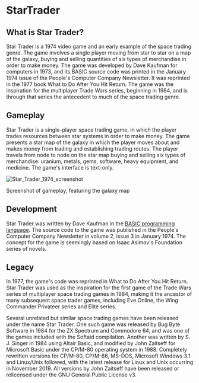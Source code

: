 # StarTrader

## What is Star Trader?
Star Trader is a 1974 video game and an early example of the space trading genre. The game involves a single player moving from star to star on a map of the galaxy, buying and selling quantities of six types of merchandise in order to make money. The game was developed by Dave Kaufman for computers in 1973, and its BASIC source code was printed in the January 1974 issue of the People's Computer Company Newsletter. It was reprinted in the 1977 book What to Do After You Hit Return. The game was the inspiration for the multiplayer Trade Wars series, beginning in 1984, and is through that series the antecedent to much of the space trading genre.

## Gameplay
Star Trader is a single-player space trading game, in which the player trades resources between star systems in order to make money. The game presents a star map of the galaxy in which the player moves about and makes money from trading and establishing trading routes. The player travels from node to node on the star map buying and selling six types of merchandise: uranium, metals, gems, software, heavy equipment, and medicine. The game's interface is text-only.

![Star_Trader_1974_screenshot](https://user-images.githubusercontent.com/14840708/133887556-b9fcebe7-985b-41a8-ad1c-00944d346e48.png)

Screenshot of gameplay, featuring the galaxy map

## Development
Star Trader was written by Dave Kaufman in the [BASIC programming language](https://en.wikipedia.org/wiki/BASIC). The source code to the game was published in the People's Computer Company Newsletter in volume 2, issue 3 in January 1974. The concept for the game is seemingly based on Isaac Asimov's Foundation series of novels.

## Legacy
In 1977, the game's code was reprinted in What to Do After You Hit Return. Star Trader was used as the inspiration for the first game of the Trade Wars series of multiplayer space trading games in 1984, making it the ancestor of many subsequent space trader games, including Eve Online, the Wing Commander Privateer series and Elite series.

Several unrelated but similar space trading games have been released under the name Star Trader. One such game was released by Bug Byte Software in 1984 for the ZX Spectrum and Commodore 64, and was one of the games included with the Softaid compilation. Another was written by S. J. Singer in 1984 using Altair Basic, and modified by John Zaitseff for Microsoft Basic under the CP/M-80 operating system in 1988. Completely rewritten versions for CP/M-80, CP/M-86, MS-DOS, Microsoft Windows 3.1 and Linux/Unix followed, with the latest release for Linux and Unix occurring in November 2019. All versions by John Zaitseff have been released or relicensed under the GNU General Public License v3.

